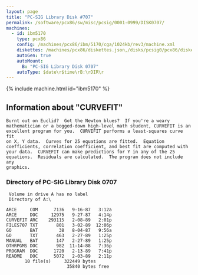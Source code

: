 ```yaml
---
layout: page
title: "PC-SIG Library Disk #707"
permalink: /software/pcx86/sw/misc/pcsig/0001-0999/DISK0707/
machines:
  - id: ibm5170
    type: pcx86
    config: /machines/pcx86/ibm/5170/cga/1024kb/rev3/machine.xml
    diskettes: /machines/pcx86/diskettes.json,/disks/pcsig0/pcx86/diskettes.json
    autoGen: true
    autoMount:
      B: "PC-SIG Library Disk 0707"
    autoType: $date\r$time\rB:\rDIR\r
---
```


{% include machine.html id="ibm5170" %}

## Information about "CURVEFIT"

    Burnt out on Euclid?  Got the Newton blues?  If you're a weary
    mathematician or a bogged-down high-level math student, CURVEFIT is an
    excellent program for you.  CURVEFIT performs a least-squares curve fit
    on X, Y data.  Curves for 25 equations are fitted.  Equation
    coefficients, correlation coefficient, and best fit are computed with
    your data.  CURVEFIT can make predictions for Y in any of the 25
    equations.  Residuals are calculated.  The program does not include any
    graphics.

### Directory of PC-SIG Library Disk 0707

     Volume in drive A has no label
     Directory of A:\

    ARCE     COM      7136   9-16-87   3:12a
    ARCE     DOC     12975   9-27-87   4:14p
    CURVEFIT ARC    293115   2-08-89   2:01p
    FILES707 TXT       801   3-02-89  12:06p
    GO       BAT        38   8-04-87   9:56a
    GO       TXT       463   2-27-89   1:25p
    MANUAL   BAT       147   2-27-89   1:25p
    OTHRPGMS DOC       982  11-14-88   7:36p
    PROGRAM  DOC      1720   2-13-89   7:41p
    README   DOC      5072   2-03-89   2:11p
           10 file(s)     322449 bytes
                           35840 bytes free
